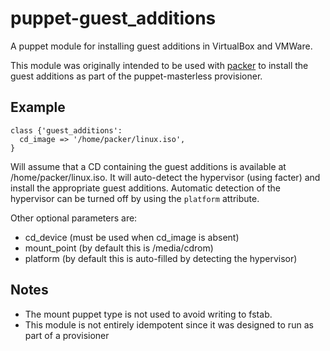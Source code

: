 # puppet-guest_additions
A puppet module for installing guest additions in VirtualBox and VMWare.

This module was originally intended to be used with [packer](http://packer.io) 
to install the guest additions as part of the puppet-masterless provisioner.

## Example
```
class {'guest_additions':
  cd_image => '/home/packer/linux.iso',
}
```

Will assume that a CD containing the guest additions is available 
at /home/packer/linux.iso.  It will auto-detect the hypervisor (using 
facter) and install the appropriate guest additions.  Automatic 
detection of the hypervisor can be turned off by using the `platform` 
attribute.

Other optional parameters are:
 
 - cd_device (must be used when cd_image is absent)
 - mount_point (by default this is /media/cdrom)
 - platform (by default this is auto-filled by detecting the hypervisor)

## Notes

 - The mount puppet type is not used to avoid writing to fstab.
 - This module is not entirely idempotent since it was designed to run as part of a provisioner
